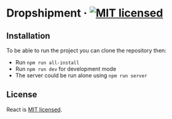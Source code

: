 # Dropshipment · [![MIT licensed](https://img.shields.io/badge/license-MIT-blue.svg)](https://raw.githubusercontent.com/hyperium/hyper/master/LICENSE)

## Installation

To be able to run the project you can clone the repository then:

* Run `npm run all-install`
* Run `npm run dev` for development mode
* The server could be run alone using `npm run server`

## License

React is [MIT licensed](./LICENSE).
